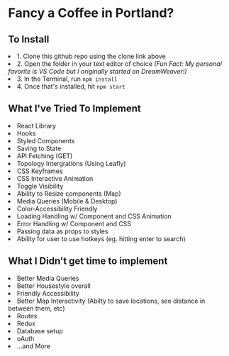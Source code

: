 <h1> Fancy a Coffee in Portland? </h1>

<h2> To Install </h2>
    <li> 1. Clone this github repo using the clone link above </li>
    <li> 2. Open the folder in your text editor of choice <i> (Fun Fact: My personal favorite is VS Code but I originally started on DreamWeaver!)</i></li>
    <li> 3. In the Terminal, run <code>npm install</code> </li>
    <li> 4. Once that's installed, hit <code>npm start</code> </li>

<h2> What I've Tried To Implement </h2>
 <li> React Library</li>
 <li> Hooks</li>
  <li> Styled Components</li>
   <li> Saving to State</li>
    <li> API Fetching (GET) </li>
      <li> Topology Intergrations (Using Leafly) </li>
        <li> CSS Keyframes</li>
          <li> CSS Interactive Animation</li>
           <li> Toggle Visibility</li>
            <li> Ability to Resize components (Map) </li>
            <li> Media Queries (Mobile & Desktop) </li>
             <li> Color-Accessibility Friendly </li>
               <li> Loading Handling w/ Component and CSS Animation</li>
                <li> Error Handling w/ Component and CSS</li>
                 <li> Passing data as props to styles</li>
                  <li> Ability for user to use hotkeys (eg. hitting enter to search)</li>


<h2> What I Didn't get time to implement</h2>
  <li> Better Media Queries </li>
   <li> Better Housestyle overall </li>
    <li> Friendly Accessibility</li>
    <li> Better Map Interactivity (Abilty to save locations, see distance in between them, etc)</li>
   <li> Routes </li>
    <li> Redux </li>
    <li> Database setup</li>
      <li> oAuth</li>
       <li> ...and More</li>
